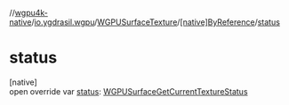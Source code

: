 //[wgpu4k-native](../../../../index.md)/[io.ygdrasil.wgpu](../../index.md)/[WGPUSurfaceTexture](../index.md)/[[native]ByReference](index.md)/[status](status.md)

# status

[native]\
open override var [status](status.md): [WGPUSurfaceGetCurrentTextureStatus](../../-w-g-p-u-surface-get-current-texture-status/index.md)